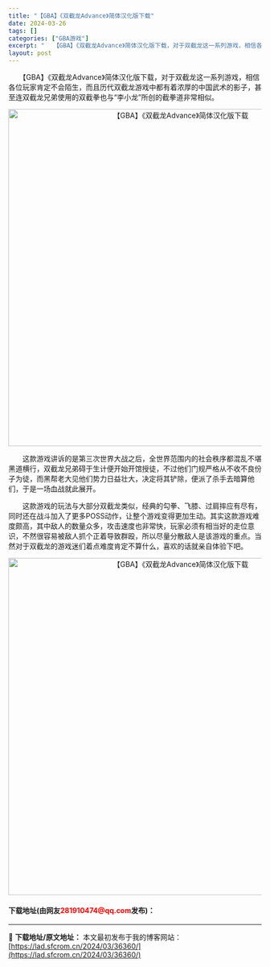 ```yaml
---
title: "【GBA】《双截龙Advance》简体汉化版下载"
date: 2024-03-26
tags: []
categories: ["GBA游戏"]
excerpt: "　　【GBA】《双截龙Advance》简体汉化版下载，对于双截龙这一系列游戏，相信各位玩家肯定不会陌生，而且历代双截龙游戏中都有着浓厚的中国武术的影子，甚至连双截龙兄弟使用的双截拳也与&ldquo;李小龙&rdquo;所创的截拳道非常相似。 　　这款游戏讲诉的是第三次世界大战之后，全世界范围内的社会&hellip;"
layout: post
---
```


 <p>　　【GBA】《双截龙Advance》简体汉化版下载，对于双截龙这一系列游戏，相信各位玩家肯定不会陌生，而且历代双截龙游戏中都有着浓厚的中国武术的影子，甚至连双截龙兄弟使用的双截拳也与&ldquo;李小龙&rdquo;所创的截拳道非常相似。</p> <p align="center"><img align="" border="0" src="https://lad.sfcrom.cn/wp-content/uploads/2024/03/20240326_6602652950204.jpg" width="670" alt="【GBA】《双截龙Advance》简体汉化版下载" /></p> <p>　　这款游戏讲诉的是第三次世界大战之后，全世界范围内的社会秩序都混乱不堪黑道横行，双截龙兄弟碍于生计便开始开馆授徒，不过他们门规严格从不收不良份子为徒，而黑帮老大见他们势力日益壮大，决定将其铲除，便派了杀手去暗算他们，于是一场血战就此展开。</p> <p>　　这款游戏的玩法与大部分双截龙类似，经典的勾拳、飞膝、过肩摔应有尽有，同时还在战斗加入了更多POSS动作，让整个游戏变得更加生动。其实这款游戏难度颇高，其中敌人的数量众多，攻击速度也非常快，玩家必须有相当好的走位意识，不然很容易被敌人抓个正着导致群殴，所以尽量分散敌人是该游戏的重点。当然对于双截龙的游戏迷们着点难度肯定不算什么，喜欢的话就亲自体验下吧。</p> <p align="center"><img align="" border="0" src="https://lad.sfcrom.cn/wp-content/uploads/2024/03/20240326_66026529ba6a4.jpg" width="670" alt="【GBA】《双截龙Advance》简体汉化版下载" /></p> <p><h4>下载地址(由网友<font color="red">281910474@qq.com</font>发布)：</h4></p> 

---
📖 **下载地址/原文地址：** 本文最初发布于我的博客网站：[https://lad.sfcrom.cn/2024/03/36360/](https://lad.sfcrom.cn/2024/03/36360/)
